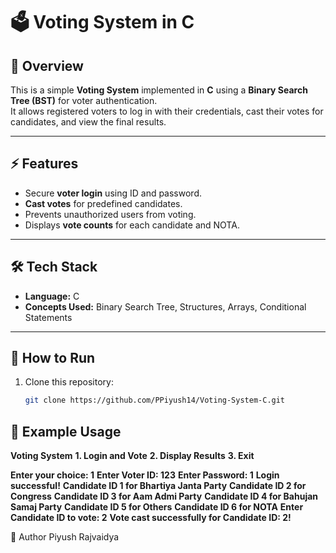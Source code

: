 # 🗳 Voting System in C  

## 📌 Overview  
This is a simple **Voting System** implemented in **C** using a **Binary Search Tree (BST)** for voter authentication.  
It allows registered voters to log in with their credentials, cast their votes for candidates, and view the final results.  

---

## ⚡ Features  
- Secure **voter login** using ID and password.  
- **Cast votes** for predefined candidates.  
- Prevents unauthorized users from voting.  
- Displays **vote counts** for each candidate and NOTA.  

---

## 🛠 Tech Stack  
- **Language:** C  
- **Concepts Used:** Binary Search Tree, Structures, Arrays, Conditional Statements  

---

## 🚀 How to Run  
1. Clone this repository:  
   ```bash
   git clone https://github.com/PPiyush14/Voting-System-C.git

## 📸 Example Usage  

**Voting System**
**1. Login and Vote**
**2. Display Results**
**3. Exit**

**Enter your choice: 1**
**Enter Voter ID: 123**
**Enter Password: 1**
**Login successful!**
**Candidate ID 1 for Bhartiya Janta Party**
**Candidate ID 2 for Congress**
**Candidate ID 3 for Aam Admi Party**
**Candidate ID 4 for Bahujan Samaj Party**
**Candidate ID 5 for Others**
**Candidate ID 6 for NOTA**
**Enter Candidate ID to vote: 2**
**Vote cast successfully for Candidate ID: 2!**


📌 Author
 Piyush Rajvaidya
